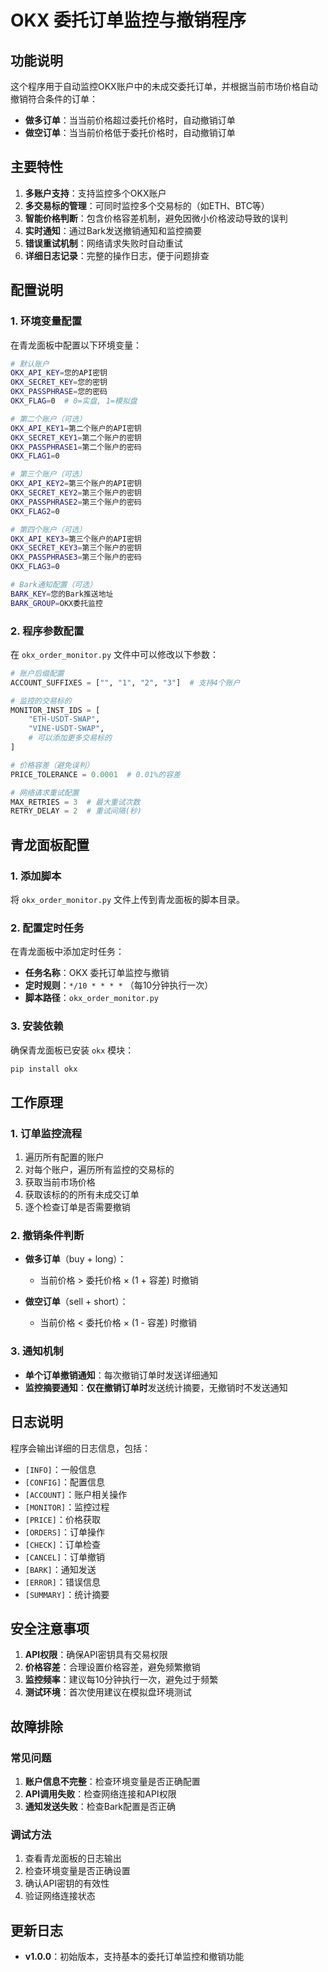 # OKX 委托订单监控与撤销程序

## 功能说明

这个程序用于自动监控OKX账户中的未成交委托订单，并根据当前市场价格自动撤销符合条件的订单：

- **做多订单**：当当前价格超过委托价格时，自动撤销订单
- **做空订单**：当当前价格低于委托价格时，自动撤销订单

## 主要特性

1. **多账户支持**：支持监控多个OKX账户
2. **多交易标的管理**：可同时监控多个交易标的（如ETH、BTC等）
3. **智能价格判断**：包含价格容差机制，避免因微小价格波动导致的误判
4. **实时通知**：通过Bark发送撤销通知和监控摘要
5. **错误重试机制**：网络请求失败时自动重试
6. **详细日志记录**：完整的操作日志，便于问题排查

## 配置说明

### 1. 环境变量配置

在青龙面板中配置以下环境变量：

```bash
# 默认账户
OKX_API_KEY=您的API密钥
OKX_SECRET_KEY=您的密钥
OKX_PASSPHRASE=您的密码
OKX_FLAG=0  # 0=实盘, 1=模拟盘

# 第二个账户（可选）
OKX_API_KEY1=第二个账户的API密钥
OKX_SECRET_KEY1=第二个账户的密钥
OKX_PASSPHRASE1=第二个账户的密码
OKX_FLAG1=0

# 第三个账户（可选）
OKX_API_KEY2=第三个账户的API密钥
OKX_SECRET_KEY2=第三个账户的密钥
OKX_PASSPHRASE2=第三个账户的密码
OKX_FLAG2=0

# 第四个账户（可选）
OKX_API_KEY3=第三个账户的API密钥
OKX_SECRET_KEY3=第三个账户的密钥
OKX_PASSPHRASE3=第三个账户的密码
OKX_FLAG3=0

# Bark通知配置（可选）
BARK_KEY=您的Bark推送地址
BARK_GROUP=OKX委托监控
```

### 2. 程序参数配置

在 `okx_order_monitor.py` 文件中可以修改以下参数：

```python
# 账户后缀配置
ACCOUNT_SUFFIXES = ["", "1", "2", "3"]  # 支持4个账户

# 监控的交易标的
MONITOR_INST_IDS = [
    "ETH-USDT-SWAP",
    "VINE-USDT-SWAP",
    # 可以添加更多交易标的
]

# 价格容差（避免误判）
PRICE_TOLERANCE = 0.0001  # 0.01%的容差

# 网络请求重试配置
MAX_RETRIES = 3  # 最大重试次数
RETRY_DELAY = 2  # 重试间隔(秒)
```

## 青龙面板配置

### 1. 添加脚本

将 `okx_order_monitor.py` 文件上传到青龙面板的脚本目录。

### 2. 配置定时任务

在青龙面板中添加定时任务：

- **任务名称**：OKX 委托订单监控与撤销
- **定时规则**：`*/10 * * * *` （每10分钟执行一次）
- **脚本路径**：`okx_order_monitor.py`

### 3. 安装依赖

确保青龙面板已安装 `okx` 模块：

```bash
pip install okx
```

## 工作原理

### 1. 订单监控流程

1. 遍历所有配置的账户
2. 对每个账户，遍历所有监控的交易标的
3. 获取当前市场价格
4. 获取该标的的所有未成交订单
5. 逐个检查订单是否需要撤销

### 2. 撤销条件判断

- **做多订单**（buy + long）：
  - 当前价格 > 委托价格 × (1 + 容差) 时撤销
  
- **做空订单**（sell + short）：
  - 当前价格 < 委托价格 × (1 - 容差) 时撤销

### 3. 通知机制

- **单个订单撤销通知**：每次撤销订单时发送详细通知
- **监控摘要通知**：**仅在撤销订单时**发送统计摘要，无撤销时不发送通知

## 日志说明

程序会输出详细的日志信息，包括：

- `[INFO]`：一般信息
- `[CONFIG]`：配置信息
- `[ACCOUNT]`：账户相关操作
- `[MONITOR]`：监控过程
- `[PRICE]`：价格获取
- `[ORDERS]`：订单操作
- `[CHECK]`：订单检查
- `[CANCEL]`：订单撤销
- `[BARK]`：通知发送
- `[ERROR]`：错误信息
- `[SUMMARY]`：统计摘要

## 安全注意事项

1. **API权限**：确保API密钥具有交易权限
2. **价格容差**：合理设置价格容差，避免频繁撤销
3. **监控频率**：建议每10分钟执行一次，避免过于频繁
4. **测试环境**：首次使用建议在模拟盘环境测试

## 故障排除

### 常见问题

1. **账户信息不完整**：检查环境变量是否正确配置
2. **API调用失败**：检查网络连接和API权限
3. **通知发送失败**：检查Bark配置是否正确

### 调试方法

1. 查看青龙面板的日志输出
2. 检查环境变量是否正确设置
3. 确认API密钥的有效性
4. 验证网络连接状态

## 更新日志

- **v1.0.0**：初始版本，支持基本的委托订单监控和撤销功能 